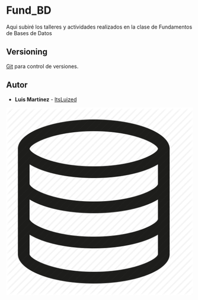 # Fund_BD

Aqui subiré los talleres y actividades realizados en la clase de Fundamentos de Bases de Datos

## Versioning

[Git](http://git-scm.com) para control de versiones. 


## Autor

* **Luis Martínez** - [ItsLuized](https://github.com/ItsLuized)

![alt text](https://github.com/ItsLuized/Fund_BD/blob/master/BD.png)